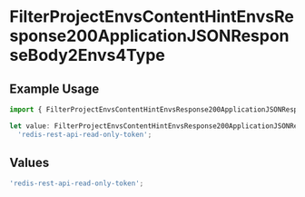 # FilterProjectEnvsContentHintEnvsResponse200ApplicationJSONResponseBody2Envs4Type

## Example Usage

```typescript
import { FilterProjectEnvsContentHintEnvsResponse200ApplicationJSONResponseBody2Envs4Type } from '@vercel/client/models/operations';

let value: FilterProjectEnvsContentHintEnvsResponse200ApplicationJSONResponseBody2Envs4Type =
  'redis-rest-api-read-only-token';
```

## Values

```typescript
'redis-rest-api-read-only-token';
```
